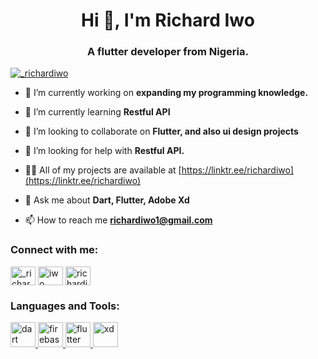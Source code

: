 <h1 align="center">Hi 👋, I'm Richard Iwo</h1>
<h3 align="center">A flutter developer from Nigeria.</h3>

<p align="left"> <a href="https://twitter.com/_richardiwo" target="blank"><img src="https://img.shields.io/twitter/follow/_richardiwo?logo=twitter&style=for-the-badge" alt="_richardiwo" /></a> </p>

- 🔭 I’m currently working on **expanding my programming knowledge.**

- 🌱 I’m currently learning **Restful API**

- 👯 I’m looking to collaborate on **Flutter, and also ui design projects**

- 🤝 I’m looking for help with **Restful API.**

- 👨‍💻 All of my projects are available at [https://linktr.ee/richardiwo](https://linktr.ee/richardiwo)

- 💬 Ask me about **Dart, Flutter, Adobe Xd**

- 📫 How to reach me **richardiwo1@gmail.com**

<h3 align="left">Connect with me:</h3>
<p align="left">
<a href="https://twitter.com/_richardiwo" target="blank"><img align="center" src="https://raw.githubusercontent.com/rahuldkjain/github-profile-readme-generator/master/src/images/icons/Social/twitter.svg" alt="_richardiwo" height="30" width="40" /></a>
<a href="https://linkedin.com/in/iwo richard" target="blank"><img align="center" src="https://raw.githubusercontent.com/rahuldkjain/github-profile-readme-generator/master/src/images/icons/Social/linked-in-alt.svg" alt="iwo richard" height="30" width="40" /></a>
<a href="https://www.behance.net/richardiwo" target="blank"><img align="center" src="https://raw.githubusercontent.com/rahuldkjain/github-profile-readme-generator/master/src/images/icons/Social/behance.svg" alt="richardiwo" height="30" width="40" /></a>
</p>

<h3 align="left">Languages and Tools:</h3>
<p align="left"> <a href="https://dart.dev" target="_blank" rel="noreferrer"> <img src="https://www.vectorlogo.zone/logos/dartlang/dartlang-icon.svg" alt="dart" width="40" height="40"/> </a> <a href="https://firebase.google.com/" target="_blank" rel="noreferrer"> <img src="https://www.vectorlogo.zone/logos/firebase/firebase-icon.svg" alt="firebase" width="40" height="40"/> </a> <a href="https://flutter.dev" target="_blank" rel="noreferrer"> <img src="https://www.vectorlogo.zone/logos/flutterio/flutterio-icon.svg" alt="flutter" width="40" height="40"/> </a> <a href="https://www.adobe.com/products/xd.html" target="_blank" rel="noreferrer"> <img src="https://cdn.worldvectorlogo.com/logos/adobe-xd.svg" alt="xd" width="40" height="40"/> </a> </p>
